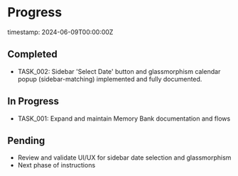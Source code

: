 # Progress

timestamp: 2024-06-09T00:00:00Z

## Completed
- TASK_002: Sidebar 'Select Date' button and glassmorphism calendar popup (sidebar-matching) implemented and fully documented.

## In Progress
- TASK_001: Expand and maintain Memory Bank documentation and flows

## Pending
- Review and validate UI/UX for sidebar date selection and glassmorphism
- Next phase of instructions 